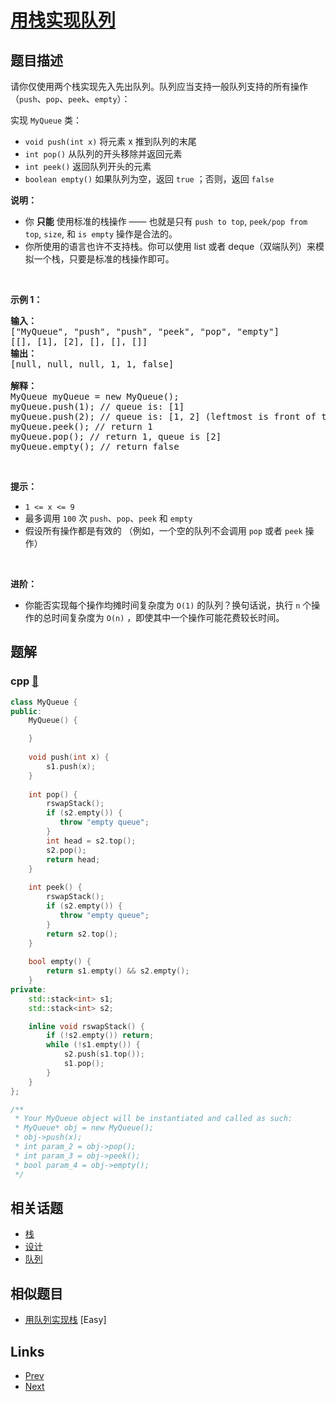 
# [用栈实现队列](https://leetcode-cn.com/problems/implement-queue-using-stacks)

## 题目描述

<p>请你仅使用两个栈实现先入先出队列。队列应当支持一般队列支持的所有操作（<code>push</code>、<code>pop</code>、<code>peek</code>、<code>empty</code>）：</p>

<p>实现 <code>MyQueue</code> 类：</p>

<ul>
	<li><code>void push(int x)</code> 将元素 x 推到队列的末尾</li>
	<li><code>int pop()</code> 从队列的开头移除并返回元素</li>
	<li><code>int peek()</code> 返回队列开头的元素</li>
	<li><code>boolean empty()</code> 如果队列为空，返回 <code>true</code> ；否则，返回 <code>false</code></li>
</ul>

<p><strong>说明：</strong></p>

<ul>
	<li>你 <strong>只能</strong> 使用标准的栈操作 —— 也就是只有&nbsp;<code>push to top</code>,&nbsp;<code>peek/pop from top</code>,&nbsp;<code>size</code>, 和&nbsp;<code>is empty</code>&nbsp;操作是合法的。</li>
	<li>你所使用的语言也许不支持栈。你可以使用 list 或者 deque（双端队列）来模拟一个栈，只要是标准的栈操作即可。</li>
</ul>

<p>&nbsp;</p>

<p><strong>示例 1：</strong></p>

<pre>
<strong>输入：</strong>
["MyQueue", "push", "push", "peek", "pop", "empty"]
[[], [1], [2], [], [], []]
<strong>输出：</strong>
[null, null, null, 1, 1, false]

<strong>解释：</strong>
MyQueue myQueue = new MyQueue();
myQueue.push(1); // queue is: [1]
myQueue.push(2); // queue is: [1, 2] (leftmost is front of the queue)
myQueue.peek(); // return 1
myQueue.pop(); // return 1, queue is [2]
myQueue.empty(); // return false
</pre>

<ul>
</ul>

<p>&nbsp;</p>

<p><strong>提示：</strong></p>

<ul>
	<li><code>1 &lt;= x &lt;= 9</code></li>
	<li>最多调用 <code>100</code> 次 <code>push</code>、<code>pop</code>、<code>peek</code> 和 <code>empty</code></li>
	<li>假设所有操作都是有效的 （例如，一个空的队列不会调用 <code>pop</code> 或者 <code>peek</code> 操作）</li>
</ul>

<p>&nbsp;</p>

<p><strong>进阶：</strong></p>

<ul>
	<li>你能否实现每个操作均摊时间复杂度为 <code>O(1)</code> 的队列？换句话说，执行 <code>n</code> 个操作的总时间复杂度为 <code>O(n)</code> ，即使其中一个操作可能花费较长时间。</li>
</ul>


## 题解

### cpp [🔗](implement-queue-using-stacks.cpp) 
```cpp
class MyQueue {
public:
    MyQueue() {

    }
    
    void push(int x) {
        s1.push(x);
    }
    
    int pop() {
        rswapStack();
        if (s2.empty()) {
           throw "empty queue";
        }
        int head = s2.top();
        s2.pop();
        return head;
    }
    
    int peek() {
        rswapStack();
        if (s2.empty()) {
           throw "empty queue";
        }
        return s2.top();
    }
    
    bool empty() {
        return s1.empty() && s2.empty();
    }
private:
    std::stack<int> s1;
    std::stack<int> s2;

    inline void rswapStack() {
        if (!s2.empty()) return;
        while (!s1.empty()) {
            s2.push(s1.top());
            s1.pop();
        }
    }
};

/**
 * Your MyQueue object will be instantiated and called as such:
 * MyQueue* obj = new MyQueue();
 * obj->push(x);
 * int param_2 = obj->pop();
 * int param_3 = obj->peek();
 * bool param_4 = obj->empty();
 */
```


## 相关话题

- [栈](https://leetcode-cn.com/tag/stack) 
- [设计](https://leetcode-cn.com/tag/design) 
- [队列](https://leetcode-cn.com/tag/queue) 


## 相似题目

- [用队列实现栈](../implement-stack-using-queues/README.md)  [Easy] 


## Links

- [Prev](../power-of-two/README.md) 
- [Next](../palindrome-linked-list/README.md) 

